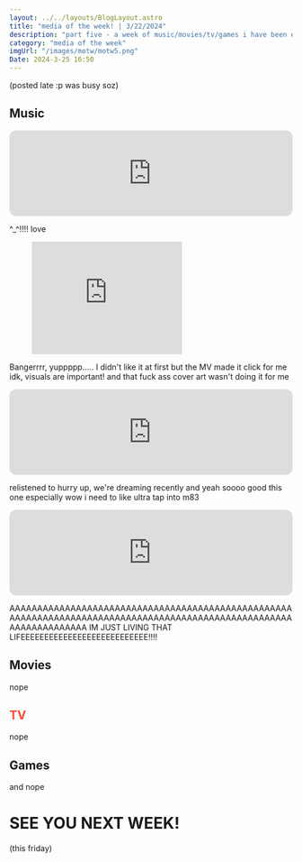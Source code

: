 ```yaml
---
layout: ../../layouts/BlogLayout.astro
title: "media of the week! | 3/22/2024"
description: "part five - a week of music/movies/tv/games i have been enjoying throughout the past week!"
category: "media of the week"
imgUrl: "/images/motw/motw5.png"
Date: 2024-3-25 16:50
---
```


(posted late :p was busy soz)

## <span class="npf_color_ross">Music</span>

<iframe style="border-radius:12px" src="https://open.spotify.com/embed/track/2lW7HEUtOcNQZxDv71Cq05?utm_source=generator" width="100%" height="152" frameBorder="0" allowfullscreen="" allow="autoplay; clipboard-write; encrypted-media; fullscreen; picture-in-picture" loading="lazy"></iframe>

^\_^!!!! love

<figure class="tmblr-full tmblr-embed" data-provider="youtube" data-url="https://www.youtube.com/watch?v=CzJbz9qSsd0&amp;pp=ygUbY2hlZXJsZWFkZXIgcG9ydGVyIHJvYmluc29u" data-orig-width="267" data-orig-height="200"><iframe width="267" height="200" id="youtube_iframe" src="https://www.youtube.com/embed/CzJbz9qSsd0?feature=oembed&amp;enablejsapi=1&amp;origin=https://safe.txmblr.com&amp;wmode=opaque" frameborder="0" allow="accelerometer; autoplay; clipboard-write; encrypted-media; gyroscope; picture-in-picture; web-share" allowfullscreen="" title="Porter Robinson - Cheerleader (Official Music Video)"></iframe></figure>

Bangerrrr, yuppppp..... I didn't like it at first but the MV made it click for me idk, visuals are important! and that fuck ass cover art wasn't doing it for me

<iframe style="border-radius:12px" src="https://open.spotify.com/embed/track/7zZkPiqHnL7icGGb4Almf6?utm_source=generator" width="100%" height="152" frameBorder="0" allowfullscreen="" allow="autoplay; clipboard-write; encrypted-media; fullscreen; picture-in-picture" loading="lazy"></iframe>

relistened to hurry up, we're dreaming recently and yeah soooo good this one especially wow i need to like ultra tap into m83

<iframe style="border-radius:12px" src="https://open.spotify.com/embed/track/1EycQzSpakKNsHgMbTMMKo?utm_source=generator" width="100%" height="152" frameBorder="0" allowfullscreen="" allow="autoplay; clipboard-write; encrypted-media; fullscreen; picture-in-picture" loading="lazy"></iframe>

AAAAAAAAAAAAAAAAAAAAAAAAAAAAAAAAAAAAAAAAAAAAAAAAAAAAAAAAAAAAAAAAAAAAAAAAAAAAAAAAAAAAAAAAAAAAAAAAAAAAAAAAAAAAAAAAAAAA IM JUST LIVING THAT LIFEEEEEEEEEEEEEEEEEEEEEEEEEEE!!!!

## <span class="npf_color_chandler">Movies</span>

nope

## <span style="color: #ff4930">TV</span>

nope

## <span class="npf_color_monica">Games</span>

and nope

# <span class="npf_color_rachel">SEE YOU NEXT WEEK!</span>

(this friday)
